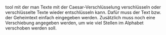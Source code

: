 tool mit der man Texte mit der Caesar-Verschlüsselung verschlüsseln oder verschlüsselte Texte wieder entschlüsseln kann. Dafür muss der Text bzw. der Geheimtext einfach eingegeben werden. Zusätzlich muss noch eine Verschiebung angegeben werden, um wie viel Stellen im Alphabet verschoben werden soll.
